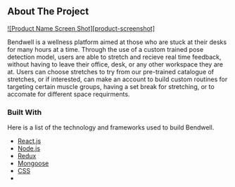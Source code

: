 <div></div>
    <!--
*** Thanks for checking out the Best-README-Template. If you have a suggestion
*** that would make this better, please fork the repo and create a pull request
*** or simply open an issue with the tag "enhancement".
*** Don't forget to give the project a star!
*** Thanks again! Now go create something AMAZING! :D
-->

<!-- ABOUT THE PROJECT -->

## About The Project

[![Product Name Screen Shot][product-screenshot]](https://example.com)

Bendwell is a wellness platform aimed at those who are stuck at their desks for many hours at a time. Through the use of a custom trained pose detection model, users are able to stretch and recieve real time feedback, without having to leave their office, desk, or any other workspace they are at. Users can choose stretches to try from our pre-trained catalogue of stretches, or if interested, can make an account to build custom routines for targeting certain muscle groups, having a set break for stretching, or to accomate for different space requirments.

### Built With

Here is a list of the technology and frameworks used to build Bendwell.

- [React.js](https://reactjs.org/)
- [Node.js](https://nodejs.org/)
- [Redux](https://reduc.js.org/)
- [Mongoose](https://mongoosejs.com/)
- [CSS](https://www.w3schools.com/css/)
-

